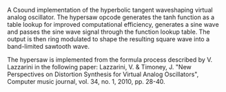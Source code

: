 A Csound implementation of the hyperbolic tangent waveshaping virtual analog oscillator. 
The hypersaw opcode generates the tanh function as a table lookup for improved computational efficiency, generates
a sine wave and passes the sine wave signal through the function lookup table. The output is then ring modulated 
to shape the resulting square wave into a band-limited sawtooth wave.

The hypersaw is implemented from the formula process described by V. Lazzarini in the following paper:
Lazzarini, V. & Timoney, J.
 "New Perspectives on Distortion Synthesis for Virtual Analog Oscillators", 
 Computer music journal, vol. 34, no. 1, 2010, pp. 28-40.
